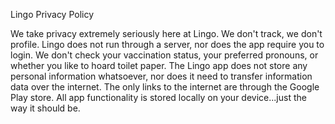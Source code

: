 Lingo Privacy Policy

We take privacy extremely seriously here at Lingo.
We don't track, we don't profile.
Lingo does not run through a server, nor does the app require you to login.
We don't check your vaccination status, your preferred pronouns, or whether you like to hoard toilet paper.
The Lingo app does not store any personal information whatsoever, nor does it need to transfer information data over the internet.  The only links to the internet are through the Google Play store.
All app functionality is stored locally on your device...just the way it should be.
